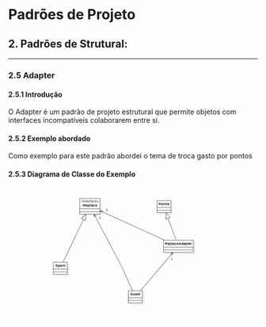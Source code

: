 # Padrões de Projeto

## 2. Padrões de Strutural:
___
### 2.5 Adapter

#### 2.5.1 Introdução
O Adapter é um padrão de projeto estrutural que permite objetos com interfaces incompatíveis colaborarem entre si.


#### 2.5.2 Exemplo abordado

Como exemplo para este padrão abordei o tema de troca gasto por pontos
#### 2.5.3 Diagrama de Classe do Exemplo

![img.png](img.png)
